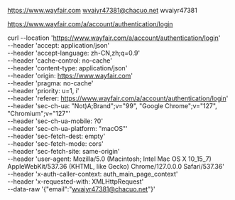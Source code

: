 https://www.wayfair.com
wvaiyr47381@chacuo.net
wvaiyr47381


https://www.wayfair.com/a/account/authentication/login

curl --location 'https://www.wayfair.com/a/account/authentication/login' \
--header 'accept: application/json' \
--header 'accept-language: zh-CN,zh;q=0.9' \
--header 'cache-control: no-cache' \
--header 'content-type: application/json' \
--header 'origin: https://www.wayfair.com' \
--header 'pragma: no-cache' \
--header 'priority: u=1, i' \
--header 'referer: https://www.wayfair.com/a/account/authentication/login' \
--header 'sec-ch-ua: "Not)A;Brand";v="99", "Google Chrome";v="127", "Chromium";v="127"' \
--header 'sec-ch-ua-mobile: ?0' \
--header 'sec-ch-ua-platform: "macOS"' \
--header 'sec-fetch-dest: empty' \
--header 'sec-fetch-mode: cors' \
--header 'sec-fetch-site: same-origin' \
--header 'user-agent: Mozilla/5.0 (Macintosh; Intel Mac OS X 10_15_7) AppleWebKit/537.36 (KHTML, like Gecko) Chrome/127.0.0.0 Safari/537.36' \
--header 'x-auth-caller-context: auth_main_page_context' \
--header 'x-requested-with: XMLHttpRequest' \
--data-raw '{"email":"wvaiyr47381@chacuo.net"}'